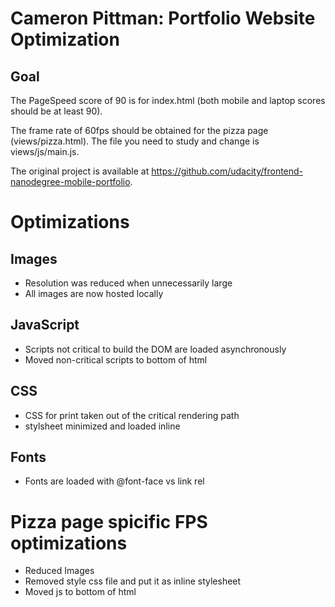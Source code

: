 Cameron Pittman: Portfolio Website Optimization
===============================================

Goal
----
The PageSpeed score of 90 is for index.html (both mobile and laptop scores should be at least 90).

The frame rate of 60fps should be obtained for the pizza page (views/pizza.html). The file you need to study and change is views/js/main.js.

The original project is available at <a href="https://github.com/udacity/frontend-nanodegree-mobile-portfolio">https://github.com/udacity/frontend-nanodegree-mobile-portfolio</a>.

Optimizations
=============

Images
------
- Resolution was reduced when unnecessarily large
- All images are now hosted locally

JavaScript
----------
- Scripts not critical to build the DOM are loaded asynchronously
- Moved non-critical scripts to bottom of html

CSS
---
- CSS for print taken out of the critical rendering path
- stylsheet minimized and loaded inline

Fonts
-----
- Fonts are loaded with @font-face vs link rel


Pizza page spicific FPS optimizations
=====================================

- Reduced Images
- Removed style css file and put it as inline stylesheet
- Moved js to bottom of html


